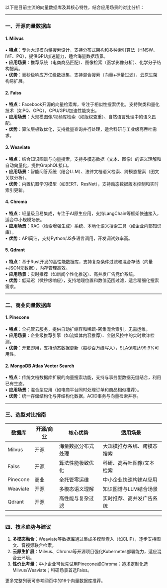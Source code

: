 
以下是目前主流的向量数据库及其核心特性，结合应用场景的对比分析：

---

### **一、开源向量数据库**
#### 1. **Milvus**  
• **特点**：专为大规模向量搜索设计，支持分布式架构和多种索引算法（HNSW、IVF、PQ），提供GPU加速能力，适合海量数据场景。  
• **应用场景**：推荐系统（电商商品匹配）、图像检索（医学影像分析）、化学分子结构搜索。  
• **优势**：毫秒级响应万亿级数据集，支持混合搜索（向量+标量过滤），云原生架构易扩展。

#### 2. **Faiss**  
• **特点**：Facebook开源的向量检索库，专注于相似性搜索优化，支持聚类和量化技术（如PQ、OPQ），CPU/GPU加速性能突出。  
• **应用场景**：大规模图像/视频库检索（如版权查重）、自然语言处理中的语义匹配。  
• **优势**：算法层极致优化，支持批量查询并行处理，适合科研与工业级高吞吐需求。

#### 3. **Weaviate**  
• **特点**：结合知识图谱与向量搜索，支持多模态数据（文本、图像）的语义理解和自动向量化，提供GraphQL接口。  
• **应用场景**：智能问答系统（结合LLM）、法律文档语义检索、跨模态搜索（图文关联分析）。  
• **优势**：内置机器学习模型（如BERT、ResNet），支持动态数据版本控制和实时索引更新。

#### 4. **Chroma**  
• **特点**：轻量级且易集成，专注于AI原生应用，支持LangChain等框架快速接入，适合中小规模场景。  
• **应用场景**：RAG（检索增强生成）系统、本地化语义搜索工具（如企业内部知识库）。  
• **优势**：API简洁，支持Python/JS多语言调用，开发调试效率高。

#### 5. **Qdrant**  
• **特点**：基于Rust开发的高性能数据库，支持复杂条件过滤和混合存储（向量+JSON元数据），内存管理高效。  
• **应用场景**：实时推荐（如新闻个性化推送）、高并发广告竞价系统。  
• **优势**：低延迟（微秒级响应），支持地理位置和数值范围过滤，适合精细化搜索需求。

---

### **二、商业向量数据库**
#### 1. **Pinecone**  
• **特点**：全托管云服务，提供自动扩缩容和稀疏-密集混合索引，无需运维。  
• **应用场景**：企业级推荐引擎（如流媒体内容推荐）、金融风控中的实时欺诈检测。  
• **优势**：开箱即用，支持动态数据更新（每秒百万级写入），SLA保障达99.9%可用性。

#### 2. **MongoDB Atlas Vector Search**  
• **特点**：传统文档数据库扩展的向量搜索功能，支持与事务型数据无缝结合，利用已有生态。  
• **应用场景**：混合型应用（如电商平台同时处理订单和商品相似推荐）。  
• **优势**：统一存储结构化与非结构化数据，ACID事务与向量检索并存。

---

### **三、选型对比指南**
| **数据库** | **开源/商业** | **核心优势**       | **适用场景**               |
| ---------- | ------------- | ------------------ | -------------------------- |
| Milvus     | 开源          | 海量数据分布式处理 | 大规模推荐系统、跨模态搜索 |
| Faiss      | 开源          | 算法性能极致优化   | 科研、高吞吐图像/文本检索  |
| Pinecone   | 商业          | 全托管零运维       | 中小企业快速构建AI应用     |
| Weaviate   | 开源          | 多模态语义理解     | 知识图谱与LLM结合场景      |
| Qdrant     | 开源          | 高性能与复杂过滤   | 实时推荐、高并发广告系统   |

---

### **四、技术趋势与建议**
1. **多模态融合**：Weaviate等数据库通过集成多模型嵌入（如CLIP），逐步支持图文、音视频联合检索。  
2. **云原生扩展**：Milvus、Chroma等开源项目强化Kubernetes部署能力，适应混合云环境。  
3. **性价比考量**：中小企业可优先试用Pinecone或Chroma；追求定制化选Milvus/Weaviate；科研场景首选Faiss。  

更多完整列表可参考网页中的16个向量数据库推荐。